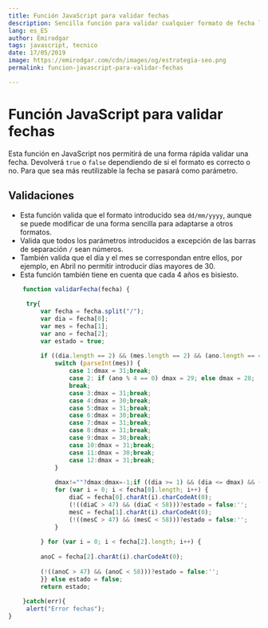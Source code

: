 ```yaml
---
title: Función JavaScript para validar fechas
description: Sencilla función para validar cualquier formato de fecha lista para incluir en tus proyectos
lang: es_ES
author: Emirodgar
tags: javascript, tecnico
date: 17/05/2019
image: https://emirodgar.com/cdn/images/og/estrategia-seo.png
permalink: funcion-javascript-para-validar-fechas

---
```

# Función JavaScript para validar fechas

Esta función en JavaScript nos permitirá de una forma rápida validar una fecha. Devolverá ```true``` o ```false``` dependiendo de si el formato es correcto o no. Para que sea más reutilizable la fecha se pasará como parámetro.  

## Validaciones

- Esta función valida que el formato introducido sea ```dd/mm/yyyy```, aunque se puede modificar de una forma sencilla para adaptarse a otros formatos.  
- Valida que todos los parámetros introducidos a excepción de las barras de separación ```/``` sean números.  
- También valida que el día y el mes se correspondan entre ellos, por ejemplo, en Abril no permitir introducir días mayores de 30.  
- Esta función también tiene en cuenta que cada 4 años es bisiesto.

```javascript
    function validarFecha(fecha) {  
      
     try{        
	     var fecha = fecha.split("/");        
	     var dia = fecha[0];        
	     var mes = fecha[1];        
	     var ano = fecha[2];        
	     var estado = true;  
	      
	     if ((dia.length == 2) && (mes.length == 2) && (ano.length == 4)) {        
		     switch (parseInt(mes)) {        
			     case 1:dmax = 31;break;        
			     case 2: if (ano % 4 == 0) dmax = 29; else dmax = 28;        
			     break;        
			     case 3:dmax = 31;break;        
			     case 4:dmax = 30;break;        
			     case 5:dmax = 31;break;        
			     case 6:dmax = 30;break;        
			     case 7:dmax = 31;break;        
			     case 8:dmax = 31;break;        
			     case 9:dmax = 30;break;        
			     case 10:dmax = 31;break;       
			     case 11:dmax = 30;break;      
			     case 12:dmax = 31;break;       
		     }  
	           
		     dmax!=""?dmax:dmax=-1;if ((dia >= 1) && (dia <= dmax) && (mes >= 1) && (mes <= 12)) {        
		     for (var i = 0; i < fecha[0].length; i++) {         
			     diaC = fecha[0].charAt(i).charCodeAt(0);        
			     (!((diaC > 47) && (diaC < 58)))?estado = false:'';       
			     mesC = fecha[1].charAt(i).charCodeAt(0);        
			     (!((mesC > 47) && (mesC < 58)))?estado = false:'';       
		     }  
	      
	     } for (var i = 0; i < fecha[2].length; i++) {  
	      
	     anoC = fecha[2].charAt(i).charCodeAt(0);  
	      
	     (!((anoC > 47) && (anoC < 58)))?estado = false:'';        
	     }} else estado = false;        
	     return estado;    
         
    }catch(err){  
     alert("Error fechas");    
}
```
<!--stackedit_data:
eyJoaXN0b3J5IjpbOTgzMjI5MjQ5LC0xODkyMTg2MjM5XX0=
-->